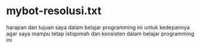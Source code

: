 # mybot-resolusi.txt
harapan dan tujuan saya dalam belajar programming ini untuk kedepannya agar saya mampu tetap istiqomah dan konsisten dalam belajar programming ini
